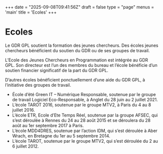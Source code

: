 +++
date = "2025-09-08T09:41:56Z"
draft = false
type = "page"
menus = 'main'
title = 'Ecoles'
+++

# Ecoles

Le GDR GPL soutient la formation des jeunes chercheurs. Des écoles jeunes chercheurs bénéficient du soutien du GDR ou de ses groupes de travail.

L’Ecole des Jeunes Chercheurs en Programmation est intégrée au GDR GPL. Son directeur est l’un des membres du bureau et l’école bénéficie d’un soutien financier significatif de la part du GDR GPL.

D’autres écoles bénéficient ponctuellement d’une aide du GDR GPL, à l’initiative des groupes de travail.

- École d’été Green IT – Numérique Responsable, soutenue par le groupe de travail Logiciel Eco-Responsable, à Anglet du 28 juin au 2 juillet 2021.
- L’école TAROT 2016, soutenue par le groupe MTV2, à Paris du 4 au 8 juillet 2016.
- L’école ETR, Ecole d’Ete Temps Réel, soutenue par la groupe AFSEC,  qui s’est déroulée à Rennes du 24 au 28 août 2015 et se déroulera du 28 août au 1er septembre 2017 à Paris.
- L’école MDD4DRES, soutenue par l’action IDM, qui s’est déroulée à Aber Wrach, en Bretagne du 1er au 5 septembre 2014.
- L’école TAROT, soutenue par le groupe MTV2, qui s’est déroulée du 2 au 6 juillet 2012.

